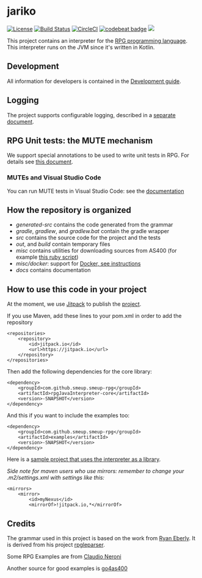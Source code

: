 # jariko

[![License](https://img.shields.io/badge/License-Apache%202.0-blue.svg)](https://opensource.org/licenses/Apache-2.0)
[![Build Status](https://travis-ci.org/smeup/jariko.svg?branch=master)](https://travis-ci.org/smeup/jariko)
[![CircleCI](https://circleci.com/gh/smeup/jariko.svg?style=svg)](https://circleci.com/gh/smeup/jariko)
[![codebeat badge](https://codebeat.co/badges/92633ae2-5640-47b3-a0e7-b324f68288ac)](https://codebeat.co/projects/github-com-smeup-smeup-rpg-master)
[![](https://jitpack.io/v/smeup/smeup-rpg.svg)](https://jitpack.io/#smeup/smeup-rpg)

This project contains an interpreter for the [RPG programming language](https://en.wikipedia.org/wiki/IBM_RPG). This interpreter runs on the JVM since it's written in Kotlin.

## Development

All information for developers is contained in the [Development guide](docs/development.md).

## Logging

The project supports configurable logging, described in a [separate document](docs/logging.md).

## RPG Unit tests: the MUTE mechanism

We support special annotations to be used to write unit tests in RPG.
For details see [this document](docs/mute.md).

### MUTEs and Visual Studio Code

You can run MUTE tests in Visual Studio Code: see the [documentation](docs/visual_studio_code.md)

## How the repository is organized

* _generated-src_ contains the code generated from the grammar
* _gradle_, _gradlew_, and _gradlew.bat_ contain the gradle wrapper
* _src_ contains the source code for the project and the tests
* _out_, and _build_ contain temporary files
* _misc_ contains utilities for downloading sources from AS400 (for example [this ruby script](misc/ftpas.rb))
* _misc/docker_: support for [Docker, see instructions](misc/docker/docker.md)
* _docs_ contains documentation

## How to use this code in your project

At the moment, we use [Jitpack](https://jitpack.io/) to publish the [project](https://jitpack.io/#smeup/smeup-rpg).

If you use Maven, add these lines to your pom.xml in order to add the repository

    <repositories>
        <repository>
            <id>jitpack.io</id>
            <url>https://jitpack.io</url>
        </repository>
    </repositories>
	
Then add the following dependencies for the core library:
	
    <dependency>
        <groupId>com.github.smeup.smeup-rpg</groupId>
        <artifactId>rpgJavaInterpreter-core</artifactId>
        <version>-SNAPSHOT</version>
    </dependency>

And this if you want to include the examples too:
		
    <dependency>
        <groupId>com.github.smeup.smeup-rpg</groupId>
        <artifactId>examples</artifactId>
        <version>-SNAPSHOT</version>
    </dependency>

Here is a [sample project that uses the interpreter as a library](https://github.com/f-lombardo/rpgclient).

_Side note for maven users who use mirrors: remember to change your .m2/settings.xml with settings like this:_

    <mirrors>
        <mirror>
            <id>myNexus</id>
            <mirrorOf>!jitpack.io,*</mirrorOf>


## Credits

The grammar used in this project is based on the work from [Ryan Eberly](https://www.linkedin.com/in/ryan-eberly-428b438/). It is derived from his project [rpgleparser](https://github.com/rpgleparser/rpgleparser).

Some RPG Examples are from [Claudio Neroni](https://www.neroni.it) 

Another source for good examples is [go4as400](http://www.go4as400.com)

